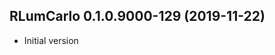 




<!-- NEWS.md was auto-generated by NEWS.Rmd. Please DO NOT edit by hand!-->

## RLumCarlo 0.1.0.9000-129 (2019-11-22)

  - Initial version
